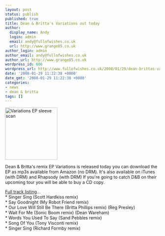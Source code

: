 ```yaml
---
layout: post
status: publish
published: true
title: Dean & Britta's Variations out today
author:
  display_name: Andy
  login: admin
  email: andy@fullofwishes.co.uk
  url: http://www.grange85.co.uk
author_login: admin
author_email: andy@fullofwishes.co.uk
author_url: http://www.grange85.co.uk
wordpress_id: 606
wordpress_url: http://www.fullofwishes.co.uk/2008/01/29/dean-brittas-variations-out-today/
date: '2008-01-29 11:22:38 +0000'
date_gmt: '2008-01-29 11:22:38 +0000'
categories:
- news
- dean & britta
tags: []
---
```

<div class="imagebox-a"><img src="http://media.fullofwishes.co.uk/07-dean_and_britta/sleeves/dab_variations_tn.jpg" width="170" height="170" alt="Variations EP sleeve scan"/></div>
<p>Dean & Britta's remix EP Variations is released today you can download the EP as mp3s <span class="removed_link" title="http://www.amazon.com/gp/product/B0011UQA2K?ie=UTF8&amp;tag=aheadfullofwi-20&amp;linkCode=as2&amp;camp=1789&amp;creative=9325&amp;creativeASIN=B0011UQA2K">available from Amazon</span> (no DRM). It's also available on iTunes (with DRM) and Rhapsody (with DRM) If you're going to catch D&B on their upcoming tour you will be able to buy a CD copy.</p>
<p><a href="/database/release/variations/">Full track listing</a>...<br />
    *  Singer Sing (Scott Hardkiss remix)<br />
    * Say Goodnight (My Robot Friend remix)<br />
    * Our Love Will Still Be There (Britta Phillips remix) (Reg Presley)<br />
    * Wait For Me (Sonic Boom remix) (Dean Wareham)<br />
    * Words You Used To Say (Sand Pebbles remix)<br />
    * Song Of You (Tony Visconti remix)<br />
    * Singer Sing (Richard Formby remix)</p>
